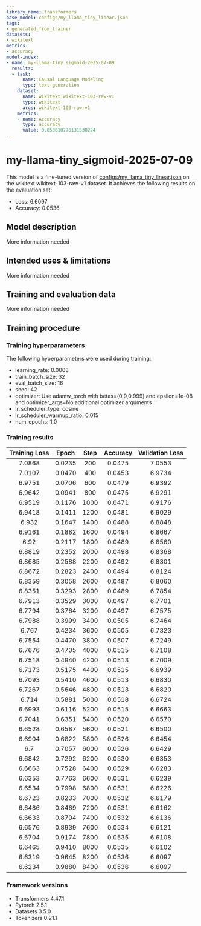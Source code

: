 ```yaml
---
library_name: transformers
base_model: configs/my_llama_tiny_linear.json
tags:
- generated_from_trainer
datasets:
- wikitext
metrics:
- accuracy
model-index:
- name: my-llama-tiny_sigmoid-2025-07-09
  results:
  - task:
      name: Causal Language Modeling
      type: text-generation
    dataset:
      name: wikitext wikitext-103-raw-v1
      type: wikitext
      args: wikitext-103-raw-v1
    metrics:
    - name: Accuracy
      type: accuracy
      value: 0.053610776131538224
---
```


<!-- This model card has been generated automatically according to the information the Trainer had access to. You
should probably proofread and complete it, then remove this comment. -->

# my-llama-tiny_sigmoid-2025-07-09

This model is a fine-tuned version of [configs/my_llama_tiny_linear.json](https://huggingface.co/configs/my_llama_tiny_linear.json) on the wikitext wikitext-103-raw-v1 dataset.
It achieves the following results on the evaluation set:
- Loss: 6.6097
- Accuracy: 0.0536

## Model description

More information needed

## Intended uses & limitations

More information needed

## Training and evaluation data

More information needed

## Training procedure

### Training hyperparameters

The following hyperparameters were used during training:
- learning_rate: 0.0003
- train_batch_size: 32
- eval_batch_size: 16
- seed: 42
- optimizer: Use adamw_torch with betas=(0.9,0.999) and epsilon=1e-08 and optimizer_args=No additional optimizer arguments
- lr_scheduler_type: cosine
- lr_scheduler_warmup_ratio: 0.015
- num_epochs: 1.0

### Training results

| Training Loss | Epoch  | Step | Accuracy | Validation Loss |
|:-------------:|:------:|:----:|:--------:|:---------------:|
| 7.0868        | 0.0235 | 200  | 0.0475   | 7.0553          |
| 7.0107        | 0.0470 | 400  | 0.0453   | 6.9734          |
| 6.9751        | 0.0706 | 600  | 0.0479   | 6.9392          |
| 6.9642        | 0.0941 | 800  | 0.0475   | 6.9291          |
| 6.9519        | 0.1176 | 1000 | 0.0471   | 6.9176          |
| 6.9418        | 0.1411 | 1200 | 0.0481   | 6.9029          |
| 6.932         | 0.1647 | 1400 | 0.0488   | 6.8848          |
| 6.9161        | 0.1882 | 1600 | 0.0494   | 6.8667          |
| 6.92          | 0.2117 | 1800 | 0.0489   | 6.8560          |
| 6.8819        | 0.2352 | 2000 | 0.0498   | 6.8368          |
| 6.8685        | 0.2588 | 2200 | 0.0492   | 6.8301          |
| 6.8672        | 0.2823 | 2400 | 0.0494   | 6.8124          |
| 6.8359        | 0.3058 | 2600 | 0.0487   | 6.8060          |
| 6.8351        | 0.3293 | 2800 | 0.0489   | 6.7854          |
| 6.7913        | 0.3529 | 3000 | 0.0497   | 6.7701          |
| 6.7794        | 0.3764 | 3200 | 0.0497   | 6.7575          |
| 6.7988        | 0.3999 | 3400 | 0.0505   | 6.7464          |
| 6.767         | 0.4234 | 3600 | 0.0505   | 6.7323          |
| 6.7554        | 0.4470 | 3800 | 0.0507   | 6.7249          |
| 6.7676        | 0.4705 | 4000 | 0.0515   | 6.7108          |
| 6.7518        | 0.4940 | 4200 | 0.0513   | 6.7009          |
| 6.7173        | 0.5175 | 4400 | 0.0515   | 6.6939          |
| 6.7093        | 0.5410 | 4600 | 0.0513   | 6.6830          |
| 6.7267        | 0.5646 | 4800 | 0.0513   | 6.6820          |
| 6.714         | 0.5881 | 5000 | 0.0518   | 6.6724          |
| 6.6993        | 0.6116 | 5200 | 0.0515   | 6.6663          |
| 6.7041        | 0.6351 | 5400 | 0.0520   | 6.6570          |
| 6.6528        | 0.6587 | 5600 | 0.0521   | 6.6500          |
| 6.6904        | 0.6822 | 5800 | 0.0526   | 6.6454          |
| 6.7           | 0.7057 | 6000 | 0.0526   | 6.6429          |
| 6.6842        | 0.7292 | 6200 | 0.0530   | 6.6353          |
| 6.6663        | 0.7528 | 6400 | 0.0529   | 6.6283          |
| 6.6353        | 0.7763 | 6600 | 0.0531   | 6.6239          |
| 6.6534        | 0.7998 | 6800 | 0.0531   | 6.6226          |
| 6.6723        | 0.8233 | 7000 | 0.0532   | 6.6179          |
| 6.6486        | 0.8469 | 7200 | 0.0531   | 6.6162          |
| 6.6633        | 0.8704 | 7400 | 0.0532   | 6.6136          |
| 6.6576        | 0.8939 | 7600 | 0.0534   | 6.6121          |
| 6.6704        | 0.9174 | 7800 | 0.0535   | 6.6108          |
| 6.6465        | 0.9410 | 8000 | 0.0535   | 6.6102          |
| 6.6319        | 0.9645 | 8200 | 0.0536   | 6.6097          |
| 6.6234        | 0.9880 | 8400 | 0.0536   | 6.6097          |


### Framework versions

- Transformers 4.47.1
- Pytorch 2.5.1
- Datasets 3.5.0
- Tokenizers 0.21.1

